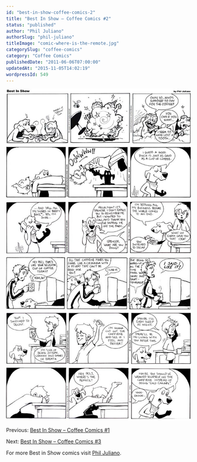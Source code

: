 ```yaml
---
id: "best-in-show-coffee-comics-2"
title: "Best In Show – Coffee Comics #2"
status: "published"
author: "Phil Juliano"
authorSlug: "phil-juliano"
titleImage: "comic-where-is-the-remote.jpg"
categorySlug: "coffee-comics"
category: "Coffee Comics"
publishedDate: "2011-06-06T07:00:00"
updatedAt: "2015-11-05T14:02:19"
wordpressId: 549
---
```


![comic-combat-coffee](comic-combat-coffee.jpg) ![comic-good-pinch](comic-good-pinch.jpg) ![comic-sell-shares](comic-sell-shares.jpg) ![comic-seventh-coffee](comic-seventh-coffee1.jpg) ![comic-switched-to-decaf](comic-switched-to-decaf.jpg) ![comic-where-is-the-remote](comic-where-is-the-remote.jpg)

Previous: [Best In Show – Coffee Comics #1](http://ineedcoffee.com/best-in-show-coffee-comics-1/)

Next: [Best In Show – Coffee Comics #3](http://ineedcoffee.com/best-in-show-coffee-comics-3/)

For more Best in Show comics visit [Phil Juliano](http://philjulianoillustration.com/).